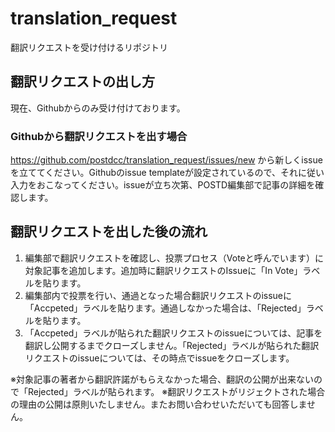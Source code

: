 # translation_request
翻訳リクエストを受け付けるリポジトリ

## 翻訳リクエストの出し方
現在、Githubからのみ受け付けております。

### Githubから翻訳リクエストを出す場合
https://github.com/postdcc/translation_request/issues/new から新しくissueを立ててください。Githubのissue templateが設定されているので、それに従い入力をおこなってください。issueが立ち次第、POSTD編集部で記事の詳細を確認します。

## 翻訳リクエストを出した後の流れ

1. 編集部で翻訳リクエストを確認し、投票プロセス（Voteと呼んでいます）に対象記事を追加します。追加時に翻訳リクエストのIssueに「In Vote」ラベルを貼ります。
2. 編集部内で投票を行い、通過となった場合翻訳リクエストのissueに「Accpeted」ラベルを貼ります。通過しなかった場合は、「Rejected」ラベルを貼ります。
3. 「Accpeted」ラベルが貼られた翻訳リクエストのissueについては、記事を翻訳し公開するまでクローズしません。「Rejected」ラベルが貼られた翻訳リクエストのissueについては、その時点でissueをクローズします。

※対象記事の著者から翻訳許諾がもらえなかった場合、翻訳の公開が出来ないので「Rejected」ラベルが貼られます。
※翻訳リクエストがリジェクトされた場合の理由の公開は原則いたしません。またお問い合わせいただいても回答しません。
